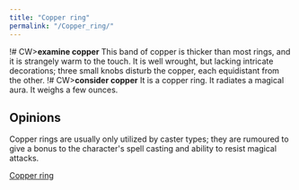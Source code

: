 ```yaml
---
title: "Copper ring"
permalink: "/Copper_ring/"
---
```


!# CW\>**examine copper**
This band of copper is thicker than most rings, and it is strangely
warm
to the touch. It is well wrought, but lacking intricate decorations;
three
small knobs disturb the copper, each equidistant from the other.
!# CW\>**consider copper**
It is a copper ring.
It radiates a magical aura.
It weighs a few ounces.

## Opinions

Copper rings are usually only utilized by caster types; they are
rumoured to give a bonus to the character's spell casting and ability to
resist magical attacks.

[Copper ring](Category:_Rings "wikilink")